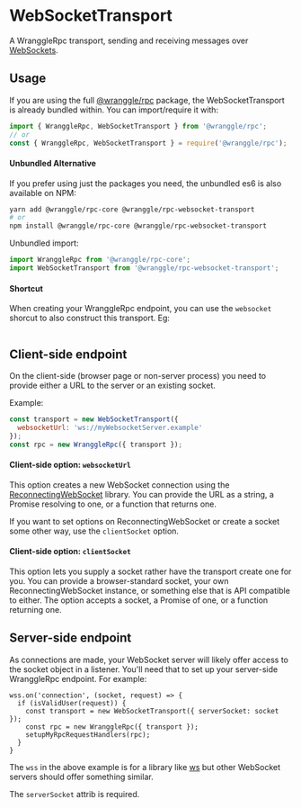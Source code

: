 # WebSocketTransport

A WranggleRpc transport, sending and receiving messages over [WebSockets](https://developer.mozilla.org/en-US/docs/Web/API/WebSocket). 


## Usage 

If you are using the full [@wranggle/rpc](https://www.npmjs.com/package/@wranggle/rpc) package, the WebSocketTransport is already
 bundled within. You can import/require it with: 

```javascript
import { WranggleRpc, WebSocketTransport } from '@wranggle/rpc';
// or
const { WranggleRpc, WebSocketTransport } = require('@wranggle/rpc');
```

#### Unbundled Alternative
If you prefer using just the packages you need, the unbundled es6 is also available on NPM:

```bash
yarn add @wranggle/rpc-core @wranggle/rpc-websocket-transport
# or
npm install @wranggle/rpc-core @wranggle/rpc-websocket-transport 
```

Unbundled import:
```javascript
import WranggleRpc from '@wranggle/rpc-core';
import WebSocketTransport from '@wranggle/rpc-websocket-transport';
```

#### Shortcut
When creating your WranggleRpc endpoint, you can use the `websocket` shorcut to also construct this transport. Eg:

```javascript
```

## Client-side endpoint

On the client-side (browser page or non-server process) you need to provide either a URL to the server or an existing socket.

Example:
```javascript
const transport = new WebSocketTransport({
  websocketUrl: 'ws://myWebsocketServer.example'
});
const rpc = new WranggleRpc({ transport });
```

#### Client-side option: `websocketUrl`
This option creates a new WebSocket connection using the [ReconnectingWebSocket](https://www.npmjs.com/package/reconnecting-websocket)
 library. 
 You can provide the URL as a string, a Promise resolving to one, or a function that returns one. 

 If you want to set options on ReconnectingWebSocket or create a socket some other way, use the `clientSocket` option.

#### Client-side option: `clientSocket`
This option lets you supply a socket rather have the transport create one for you. You can provide a browser-standard socket, your own ReconnectingWebSocket instance, or something else that is API compatible to either.
The option accepts a socket, a Promise of one, or a function returning one.


## Server-side endpoint

As connections are made, your WebSocket server will likely offer access to the socket object in a listener. You'll need that to set up your server-side WranggleRpc endpoint. For example:

```
wss.on('connection', (socket, request) => {
  if (isValidUser(request)) {
    const transport = new WebSocketTransport({ serverSocket: socket });
    const rpc = new WranggleRpc({ transport });
    setupMyRpcRequestHandlers(rpc);
  }
}
```

The `wss` in the above example is for a library like [ws](https://www.npmjs.com/package/ws) but other WebSocket servers should offer something similar.

The `serverSocket` attrib is required. 

